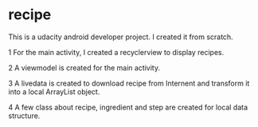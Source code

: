 # recipe

This is a udacity android developer project. I created it from scratch.

1 For the main activity, I created a recyclerview to display recipes.

2 A viewmodel is created for the main activity.

3 A livedata is created to download recipe from Internent and transform it into a local ArrayList<Recipe> object.
  
4 A few class about recipe, ingredient and step are created for local data structure.
